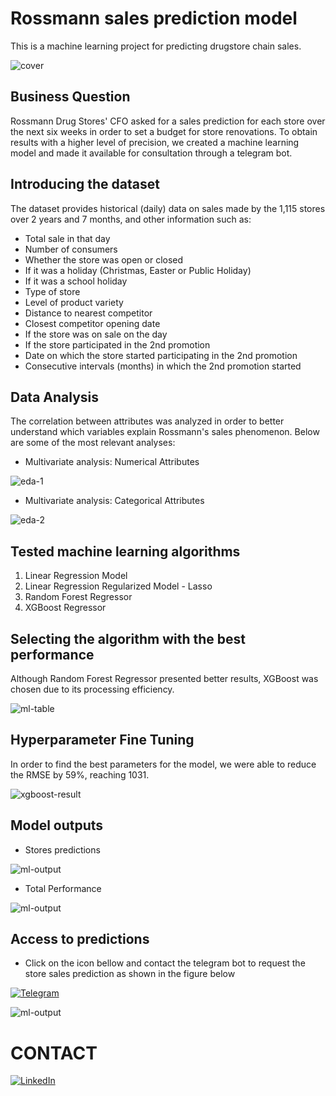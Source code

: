 # Rossmann sales prediction model
This is a machine learning project for predicting drugstore chain sales.

![cover](https://github.com/GabrielAlvesDS/DataScience_em_Producao/blob/main/img/business_image2.png)

## Business Question
Rossmann Drug Stores' CFO asked for a sales prediction for each store over the next six weeks in order to set a budget for store renovations. To obtain results with a higher level of precision, we created a machine learning model and made it available for consultation through a telegram bot.

## Introducing the dataset
The dataset provides historical (daily) data on sales made by the 1,115 stores over 2 years and 7 months, and other information such as:
- Total sale in that day
- Number of consumers
- Whether the store was open or closed
- If it was a holiday (Christmas, Easter or Public Holiday)
- If it was a school holiday
- Type of store
- Level of product variety
- Distance to nearest competitor
- Closest competitor opening date
- If the store was on sale on the day
- If the store participated in the 2nd promotion
- Date on which the store started participating in the 2nd promotion
- Consecutive intervals (months) in which the 2nd promotion started


## Data Analysis

The correlation between attributes was analyzed in order to better understand which variables explain Rossmann's sales phenomenon. Below are some of the most relevant analyses:


- Multivariate analysis: Numerical Attributes

![eda-1](https://github.com/GabrielAlvesDS/DataScience_em_Producao/blob/main/img/heatmap.PNG)

- Multivariate analysis: Categorical Attributes


![eda-2](https://github.com/GabrielAlvesDS/DataScience_em_Producao/blob/main/img/eda_categorical_map.PNG)


## Tested machine learning algorithms

1. Linear Regression Model
2. Linear Regression Regularized Model - Lasso
3. Random Forest Regressor
4. XGBoost Regressor

## Selecting the algorithm with the best performance
Although Random Forest Regressor presented better results, XGBoost was chosen due to its processing efficiency.

![ml-table](https://github.com/GabrielAlvesDS/DataScience_em_Producao/blob/main/img/ml_table_of_results2.PNG)


## Hyperparameter Fine Tuning
In order to find the best parameters for the model, we were able to reduce the RMSE by 59%, reaching 1031.

![xgboost-result](https://github.com/GabrielAlvesDS/DataScience_em_Producao/blob/main/img/xgboost-final-result2.PNG)


## Model outputs
- Stores predictions 

![ml-output](https://github.com/GabrielAlvesDS/DataScience_em_Producao/blob/main/img/model-output2.PNG)

- Total Performance

![ml-output](https://github.com/GabrielAlvesDS/DataScience_em_Producao/blob/main/img/model-final-performance2.PNG)

## Access to predictions
- Click on the icon bellow and contact the telegram bot to request the store sales prediction as shown in the figure below

[<img alt="Telegram" src="https://img.shields.io/badge/Telegram-2CA5E0?style=for-the-badge&logo=telegram&logoColor=white"/>](https://t.me/rossman_telegram_bot)


![ml-output](https://github.com/GabrielAlvesDS/DataScience_em_Producao/blob/main/img/telegram.PNG)



# CONTACT
[<img alt="LinkedIn" src="https://img.shields.io/badge/LinkedIn-0077B5?style=for-the-badge&logo=linkedin&logoColor=white"/>]( https://www.linkedin.com/in/gabriel-alves-ds)





